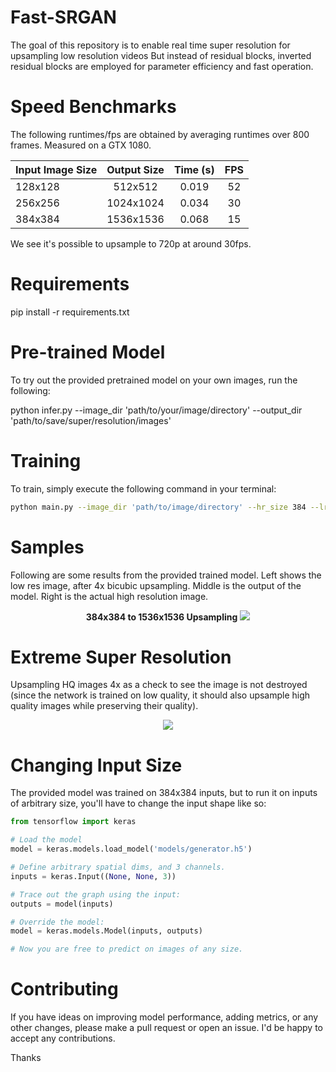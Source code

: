 # Fast-SRGAN
The goal of this repository is to enable real time super resolution for upsampling low resolution videos But instead of residual blocks, inverted residual blocks are employed for parameter efficiency and fast operation.

# Speed Benchmarks
The following runtimes/fps are obtained by averaging runtimes over 800 frames. Measured on a GTX 1080.

| Input Image Size  | Output Size   | Time (s)  | FPS |
|   -------------   |:-------------:|:---------:|:---:|
|     128x128       |     512x512   |   0.019   | 52  |
|     256x256       |    1024x1024  |   0.034   | 30  |
|     384x384       |    1536x1536  |   0.068   | 15  |

We see it's possible to upsample to 720p at around 30fps.

# Requirements
pip install -r requirements.txt

# Pre-trained Model

To try out the provided pretrained model on your own images, run the following:

python infer.py --image_dir 'path/to/your/image/directory' --output_dir 'path/to/save/super/resolution/images'

# Training
To train, simply execute the following command in your terminal:
```bash
python main.py --image_dir 'path/to/image/directory' --hr_size 384 --lr 1e-4 --save_iter 200 --epochs 10 --batch_size 14
```

# Samples
Following are some results from the provided trained model. Left shows the low res image, after 4x bicubic upsampling. Middle is the output of the model. Right is the actual high resolution image.

<p align="center">
  <b>384x384 to 1536x1536 Upsampling</b>
  <img src="https://user-images.githubusercontent.com/4294680/67642055-4f7a9900-f908-11e9-93d7-5efc902bd81c.png"> 
</p>

# Extreme Super Resolution
Upsampling HQ images 4x as a check to see the image is not destroyed (since the network is trained on low quality, it should also upsample high quality images while preserving their quality).

<p align="center">
  <img src="https://user-images.githubusercontent.com/4294680/67641915-b434f400-f906-11e9-88d1-44a7f2a80923.png">

</p>

# Changing Input Size
The provided model was trained on 384x384 inputs, but to run it on inputs of arbitrary size, you'll have to change the input shape like so:

```python
from tensorflow import keras

# Load the model
model = keras.models.load_model('models/generator.h5')

# Define arbitrary spatial dims, and 3 channels.
inputs = keras.Input((None, None, 3))

# Trace out the graph using the input:
outputs = model(inputs)

# Override the model:
model = keras.models.Model(inputs, outputs)

# Now you are free to predict on images of any size.
```

# Contributing
If you have ideas on improving model performance, adding metrics, or any other changes, please make a pull request or open an issue. I'd be happy to accept any contributions.

Thanks
